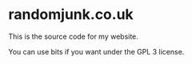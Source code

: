 # randomjunk.co.uk

This is the source code for my website.

You can use bits if you want under the GPL 3 license.
